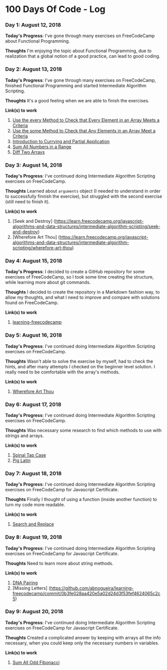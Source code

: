 # 100 Days Of Code - Log
<!--
### Day 0: February 30, 2016 (Example 1)
##### (delete me or comment me out)

**Today's Progress**: Fixed CSS, worked on canvas functionality for the app.

**Thoughts:** I really struggled with CSS, but, overall, I feel like I am slowly getting better at it. Canvas is still new for me, but I managed to figure out some basic functionality.

**Link to work:** [Calculator App](http://www.example.com)

### Day 0: February 30, 2016 (Example 2)
##### (delete me or comment me out)

**Today's Progress**: Fixed CSS, worked on canvas functionality for the app.

**Thoughts**: I really struggled with CSS, but, overall, I feel like I am slowly getting better at it. Canvas is still new for me, but I managed to figure out some basic functionality.

**Link(s) to work**: [Calculator App](http://www.example.com)
-->

### Day 1: August 12, 2018

**Today's Progress**: I've gone through many exercises on FreeCodeCamp about Functional Programming.

**Thoughts** I'm enjoying the topic about Functional Programming,
due to realization that a global notion of a good practice, 
can lead to good coding.


### Day 2: August 13, 2018

**Today's Progress**: I've gone through many exercises on FreeCodeCamp, finished Functional Programming and started 
Intermediate Algorithm Scripting.

**Thoughts** It's a good feeling when we are able to finish
the exercises.

**Link(s) to work**
1. [Use the every Method to Check that Every Element in an Array Meets a Criteria](https://learn.freecodecamp.org/javascript-algorithms-and-data-structures/functional-programming/use-the-every-method-to-check-that-every-element-in-an-array-meets-a-criteria)
1. [Use the some Method to Check that Any Elements in an Array Meet a Criteria](https://learn.freecodecamp.org/javascript-algorithms-and-data-structures/functional-programming/use-the-some-method-to-check-that-any-elements-in-an-array-meet-a-criteria)
1. [Introduction to Currying and Partial Application](https://learn.freecodecamp.org/javascript-algorithms-and-data-structures/functional-programming/introduction-to-currying-and-partial-application)
1. [Sum All Numbers in a Range](https://learn.freecodecamp.org/javascript-algorithms-and-data-structures/intermediate-algorithm-scripting/sum-all-numbers-in-a-range)
1. [Diff Two Arrays](https://learn.freecodecamp.org/javascript-algorithms-and-data-structures/intermediate-algorithm-scripting/diff-two-arrays)

### Day 3: August 14, 2018

**Today's Progress**: I've continued doing Intermediate Algorithm Scripting exercises on FreeCodeCamp.

**Thoughts** Learned about `arguments` object (I needed to understand in order to
successfully finnish the exercise), but struggled with the second exercise (still
need to finish it).

**Link(s) to work**
1. [Seek and Destroy] (https://learn.freecodecamp.org/javascript-algorithms-and-data-structures/intermediate-algorithm-scripting/seek-and-destroy)
1. [Wherefore Art Thou] (https://learn.freecodecamp.org/javascript-algorithms-and-data-structures/intermediate-algorithm-scripting/wherefore-art-thou)

### Day 4: August 15, 2018

**Today's Progress**: I decided to create a GitHub repository for some 
exercises of FreeCodeCamp, so I took some time creating the structure, while
learning more about git commands.

**Thoughts** I decided to create the repository in a Markdown fashion way, to allow
my thoughts, and what I need to improve and compare with solutions found 
on FreeCodeCamp.

**Link(s) to work**
1. [learning-freecodecamp](https://github.com/abnogueira/learning-freecodecamp/commit/6ae844a1110d77153076019da0e55cf7690ce3b8)

### Day 5: August 16, 2018

**Today's Progress**: I've continued doing Intermediate Algorithm Scripting exercises on FreeCodeCamp.

**Thoughts** Wasn't able to solve the exercise by myself, had to check the hints,
and after many attempts I checked on the beginner level solution. I really need
to be comfortable with the array's methods.

**Link(s) to work**
1. [Wherefore Art Thou](https://learn.freecodecamp.org/javascript-algorithms-and-data-structures/intermediate-algorithm-scripting/wherefore-art-thou)

### Day 6: August 17, 2018

**Today's Progress**: I've continued doing Intermediate Algorithm Scripting exercises on FreeCodeCamp.

**Thoughts** Was necessary some research to find which methods to use with 
strings and arrays.

**Link(s) to work**
1. [Spinal Tap Case](https://learn.freecodecamp.org/javascript-algorithms-and-data-structures/intermediate-algorithm-scripting/spinal-tap-case)
1. [Pig Latin](https://learn.freecodecamp.org/javascript-algorithms-and-data-structures/intermediate-algorithm-scripting/pig-latin)

### Day 7: August 18, 2018

**Today's Progress**: I've continued doing Intermediate Algorithm Scripting exercises on FreeCodeCamp
for Javascript Certificate.

**Thoughts** Finally I thought of using a function (inside another function) to turn my code
more readable.

**Link(s) to work**
1. [Search and Replace](https://learn.freecodecamp.org/javascript-algorithms-and-data-structures/intermediate-algorithm-scripting/search-and-replace)

### Day 8: August 19, 2018

**Today's Progress**: I've continued doing Intermediate Algorithm Scripting exercises on FreeCodeCamp
for Javascript Certificate.

**Thoughts** Need to learn more about string methods.

**Link(s) to work**
1. [DNA Pairing](https://github.com/abnogueira/learning-freecodecamp/commit/052737ce039bebf4e3f11480535b2bdcf79c3f07)
2. [Missing Letters] (https://github.com/abnogueira/learning-freecodecamp/commit/0b3fe028aa420e5a02d24d3f53fef4624065c2c5)


### Day 9: August 20, 2018

**Today's Progress**: I've continued doing Intermediate Algorithm Scripting exercises on FreeCodeCamp
for Javascript Certificate.

**Thoughts** Created a complicated answer by keeping with arrays all the
info necessary, when you could keep only the necessary numbers
in variables.

**Link(s) to work**
1. [Sum All Odd Fibonacci](https://github.com/abnogueira/learning-freecodecamp/commit/d95d30eec205a31939df9af086ad2a167d70cc00)